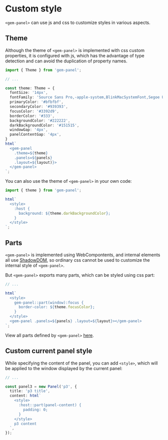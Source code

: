 # Custom style

`<gem-panel>` can use js and css to customize styles in various aspects.

## Theme

Although the theme of `<gem-panel>` is implemented with css custom properties, it is configured with js, which has the advantage of type detection and can avoid the duplication of property names.

```ts
import { Theme } from 'gem-panel';

// ...

const theme: Theme = {
  fontSize: '14px',
  fontFamily: 'Source Sans Pro,-apple-system,BlinkMacSystemFont,Segoe UI,Roboto,sans-serif',
  primaryColor: '#bfbfbf',
  secondaryColor: '#939393',
  focusColor: '#3392d9',
  borderColor: '#333',
  backgroundColor: '#222222',
  darkBackgroundColor: '#151515',
  windowGap: '4px',
  panelContentGap: '4px',
}
html`
  <gem-panel
    .theme=${theme}
    .panels=${panels}
    .layout=${layout)}>
  </gem-panel>
`;
```

You can also use the theme of `<gem-panel>` in your own code:

```ts
import { theme } from 'gem-panel';

html`
  <style>
    :host {
      background: ${theme.darkBackgroundColor};
    }
  </style>
`;
```

## Parts

`<gem-panel>` is implemented using WebCompontents, and internal elements all use [ShadowDOM](https://developer.mozilla.org/en-US/docs/Web/Web_Components/Using_shadow_DOM), so ordinary css cannot be used to customize the internal style of `<gem-panel>`.

But `<gem-panel>` exports many parts, which can be styled using css part:

```ts 5-7
// ...

html`
  <style>
    gem-panel::part(window):focus {
      border-color: ${theme.focusColor};
    }
  </style>
  <gem-panel .panels=${panels} .layout=${layout}></gem-panel>
`;
```

View all parts defined by `<gem-panel>` [here](./008-api.md#parts).

## Custom current panel style

While specifying the content of the panel, you can add `<style>`, which will be applied to the window displayed by the current panel:

```ts 6-10
// ...

const panel3 = new Panel('p3', {
  title: 'p3 title',
  content: html`
    <style>
      :host::part(panel-content) {
        padding: 0;
      }
    </style>
    p3 content
  `,
});
```
